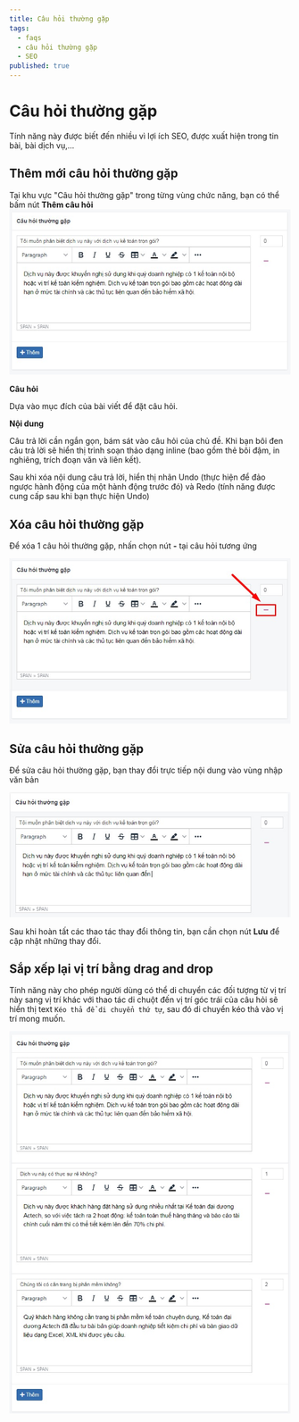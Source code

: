 ```yaml
---
title: Câu hỏi thường gặp
tags:
  - faqs
  - câu hỏi thường gặp
  - SEO
published: true
---
```

# Câu hỏi thường gặp

Tính năng này được biết đến nhiều vì lợi ích SEO, được xuất hiện trong tin bài, bài dịch vụ,...

## Thêm mới câu hỏi thường gặp

Tại khu vực "Câu hỏi thường gặp" trong từng vùng chức năng, bạn có thể bấm nút **Thêm câu hỏi**
![faq.jpg](img/faq.jpg)

**Câu hỏi**

Dựa vào mục đích của bài viết để đặt câu hỏi.

**Nội dung**

Câu trả lời cần ngắn gọn, bám sát vào câu hỏi của chủ đề. Khi bạn bôi đen câu trả lời sẽ hiển thị trình soạn thảo dạng inline (bao gồm thẻ bôi đậm, in nghiêng, trích đoạn văn và liên kết).

Sau khi xóa nội dung câu trả lời, hiển thị nhãn Undo (thực hiện để đảo ngược hành động của một hành động trước đó) và Redo (tính năng được cung cấp sau khi bạn thực hiện Undo)

## Xóa câu hỏi thường gặp

Để xóa 1 câu hỏi thường gặp, nhấn chọn nút **-** tại câu hỏi tương ứng

![faq-1.jpg](img/faq-1.jpg)

## Sửa câu hỏi thường gặp

Để sửa câu hỏi thường gặp, bạn thay đổi trực tiếp nội dung vào vùng nhập văn bản

![faq-2.jpg](img/faq-2.jpg)

Sau khi hoàn tất các thao tác thay đổi thông tin, bạn cần chọn nút **Lưu** để cập nhật những thay đổi.

## Sắp xếp lại vị trí bằng drag and drop

Tính năng này cho phép người dùng có thể di chuyển các đối tượng từ vị trí này sang vị trí khác với thao tác di chuột đến vị trí góc trái của câu hỏi sẽ hiển thị text `Kéo thả để di chuyển thứ tự`, sau đó di chuyển kéo thả vào vị trí mong muốn.

![faq-3.jpg](img/faq-3.jpg)
